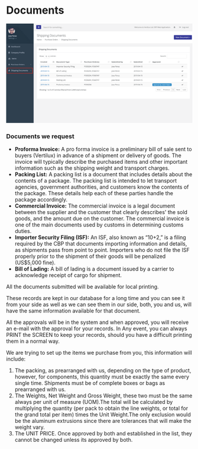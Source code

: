 # Documents

![](../../.gitbook/assets/screen-shot-2019-05-03-at-9.52.43-pm.png)

### Documents we request

* **Proforma Invoice:** A pro forma invoice is a preliminary bill of sale sent to buyers \(Vertilux\) in advance of a shipment or delivery of goods. The invoice will typically describe the purchased items and other important information such as the shipping weight and transport charges.
* **Packing List:** A packing list is a document that includes details about the contents of a package. The packing list is intended to let transport agencies, government authorities, and customers know the contents of the package. These details help each of these parties handle the package accordingly.
* **Commercial Invoice:** The commercial invoice is a legal document between the supplier and the customer that clearly describes' the sold goods, and the amount due on the customer. The commercial invoice is one of the main documents used by customs in determining customs duties.
* **Importer Security Filing \(ISF\):** An ISF, also known as “10+2,” is a filing required by the CBP that documents importing information and details, as shipments pass from point to point. Importers who do not file the ISF properly prior to the shipment of their goods will be penalized \(US$5,000 fine\).
* **Bill of Lading:** A bill of lading is a document issued by a carrier to acknowledge receipt of cargo for shipment.

All the documents submitted will be available for local printing.

These records are kept in our database for a long time and you can see it from your side as well as we can see them in our side, both, you and us, will have the same information available for that document.

All the approvals will be in the system and when approved, you will receive an e-mail with the approval for your records. In Any event, you can always PRINT the SCREEN to keep your records, should you have a difficult printing them in a normal way.

We are trying to set up the items we purchase from you, this information will include:

1. The packing, as prearranged with us, depending on the type of product, however, for components, this quantity must be exactly the same every single time. Shipments must be of complete boxes or bags as prearranged with us.
2. The Weights, Net Weight and Gross Weight, these two must be the same always per unit of measure \(UOM\).The total will be calculated by multiplying the quantity \(per pack to obtain the line weights, or total for the grand total per item\) times the Unit Weight.The only exclusion would be the aluminum extrusions since there are tolerances that will make the weight vary.
3. The UNIT PRICE.  Once approved by both and established in the list, they cannot be changed unless its approved by both.

